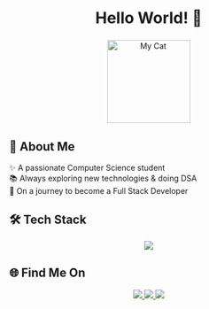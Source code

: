 <div align="center">
  <h1>Hello World! 👋</h1>
</div>

###

<div align="center">
  <img src="https://i.pinimg.com/736x/d9/51/51/d951511ca385385d4c7afab253bb653e.jpg" width="150" alt="My Cat" />
</div>

###

## 🐾 About Me  
✨ A passionate Computer Science student <br>
📚 Always exploring new technologies &  doing DSA <br>
🚀 On a journey to become a Full Stack Developer  <br>

###

## 🛠 Tech Stack  
<div align="center">
  <img src="https://skillicons.dev/icons?i=python,java,js,html,css,react,git,github,mysql" />
</div>

###

## 🌐 Find Me On  
<div align="center">
  <a href="https://www.linkedin.com/" target="_blank">
    <img src="https://img.shields.io/badge/LinkedIn-0077B5?style=for-the-badge&logo=linkedin&logoColor=white" />
  </a>
  
  <a href="mailto:yourmail@gmail.com">
    <img src="https://img.shields.io/badge/Gmail-D14836?style=for-the-badge&logo=gmail&logoColor=white" />
  </a>
  <a href="https://leetcode.com/" target="_blank">
    <img src="https://img.shields.io/badge/LeetCode-FFA116?style=for-the-badge&logo=leetcode&logoColor=white" />
  </a>
</div>

